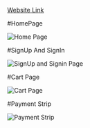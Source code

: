 [Website Link](https://zaraclothing.netlify.app)


#HomePage

![Home Page](https://user-images.githubusercontent.com/103638897/219384325-c64691e8-2692-45b3-8af5-35c50306f166.png)


#SignUp And SignIn

![SignUp and Signin Page](https://user-images.githubusercontent.com/103638897/219384568-ed4448c7-fb50-49e5-818b-98bc1c933137.png)




#Cart Page

![Cart Page](https://user-images.githubusercontent.com/103638897/219384665-846a00ef-cdda-47d4-aa36-65e388f26b1b.png)




#Payment Strip

![Payment Strip](https://user-images.githubusercontent.com/103638897/219384753-ae9e7e66-d7be-4829-8e0a-c7f568b57a04.png)
